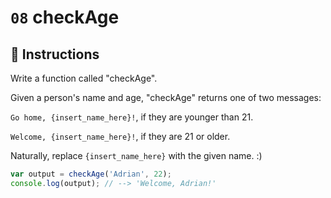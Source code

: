 # `08` checkAge

## 📝 Instructions 

Write a function called "checkAge". 

Given a person's name and age, "checkAge" returns one of two messages:

`Go home, {insert_name_here}!`, if they are younger than 21.

`Welcome, {insert_name_here}!`, if they are 21 or older.

Naturally, replace `{insert_name_here}` with the given name. :)

```Javascript
var output = checkAge('Adrian', 22);
console.log(output); // --> 'Welcome, Adrian!'
```